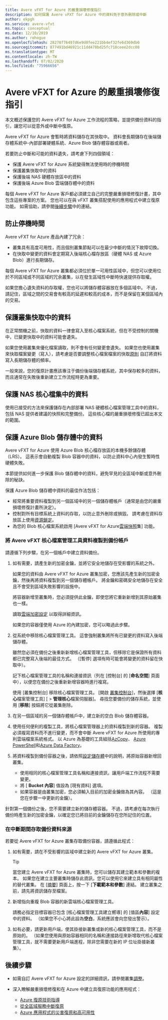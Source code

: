 ```yaml
---
title: Avere vFXT for Azure 的嚴重損壞修復指引
description: 如何保護 Avere vFXT for Azure 中的資料免于意外刪除或中斷
author: ekpgh
ms.service: avere-vfxt
ms.topic: conceptual
ms.date: 12/10/2019
ms.author: rohogue
ms.openlocfilehash: 28278f76497d6e9d0fee221bb4ef32fe6d369db0
ms.sourcegitcommit: 877491bd46921c11dd478bd25fc718ceee2dcc08
ms.translationtype: MT
ms.contentlocale: zh-TW
ms.lasthandoff: 07/02/2020
ms.locfileid: "75966656"
---
```

# <a name="disaster-recovery-guidance-for-avere-vfxt-for-azure"></a>Avere vFXT for Azure 的嚴重損壞修復指引

本文概述保護您的 Avere vFXT for Azure 工作流程的策略，並提供備份資料的指引，讓您可以從意外或中斷中復原。

Avere vFXT for Azure 會暫時將資料儲存在其快取中。 資料會長期儲存在後端儲存體系統中-內部部署硬體系統、Azure Blob 儲存體容器或兩者。

若要防止中斷和可能的資料遺失，請考慮下列四個領域：

* 保護 Avere vFXT for Azure 系統變得無法使用時的停機時間
* 保護叢集快取中的資料
* 保護後端 NAS 硬體存放區中的資料
* 保護後端 Azure Blob 雲端儲存體中的資料

每個 Avere vFXT for Azure 客戶都必須建立自己的完整嚴重損壞修復計畫，其中包含這些專案的方案。 您也可以在與 vFXT 叢集搭配使用的應用程式中建立復原功能。 如需協助，請參閱[後續步驟](#next-steps)中的連結。

## <a name="protect-against-downtime"></a>防止停機時間

Avere vFXT for Azure 產品內建了冗余：

* 叢集具有高度可用性，而且個別叢集節點可以在最少中斷的情況下故障切換。
* 在快取中變更的資料會定期寫入後端核心檔存放區（硬體 NAS 或 Azure Blob）進行長期儲存。

每個 Avere vFXT for Azure 叢集都必須位於單一可用性區域中，但您可以使用位於不同區域或不同區域的冗余叢集，以在發生區域性中斷時快速提供存取權。

如果您擔心遺失資料的存取權，您也可以將儲存體容器放在多個區域中。 不過，請記住，區域之間的交易會有較高的延遲和較高的成本，而不是保留在某個區域內的交易。

## <a name="protect-data-in-the-cluster-cache"></a>保護叢集快取中的資料

在正常關機之前，快取的資料一律會寫入至核心檔案系統，但在不受控制的關機中，已變更快取中的資料可能會遺失。

如果您使用叢集來優化檔案讀取，則不會有任何變更會遺失。 如果您也使用叢集來快取檔案變更（寫入），請考慮是否要調整核心檔案檔案的快取[原則](https://azure.github.io/Avere/legacy/ops_guide/4_7/html/gui_manage_cache_policies.html)<!-- link to legacy doc --> 自訂將資料寫入長期儲存體的頻率。

一般來說，您的復原計畫應該專注于備份後端儲存體系統，其中保存較多的資料，而且通常在失敗後重新建立工作流程時更為重要。

## <a name="protect-data-in-nas-core-filers"></a>保護 NAS 核心檔集中的資料

使用已接受的方法來保護儲存在內部部署 NAS 硬體核心檔案管理工具中的資料，包括 NAS 提供者建議的快照和完整備份。 這些核心檔的嚴重損壞修復已超出本文的範圍。

## <a name="protect-data-in-azure-blob-storage"></a>保護 Azure Blob 儲存體中的資料

Avere vFXT for Azure 使用 Azure Blob 核心檔存放區的本機多餘儲存體（LRS）。 這表示會自動複製 Blob 容器中的資料，以防止資料中心內發生暫時性硬體失敗。

本節提供如何進一步保護 Blob 儲存體中的資料，避免罕見的全區域中斷或意外刪除的秘訣。

保護 Azure Blob 儲存體中資料的最佳作法包括：

* 經常將重要資料複製到另一個區域中的另一個儲存體帳戶（通常是由您的嚴重損壞修復計畫所決定）。
* 控制對所有目標系統上資料的存取，以防止意外刪除或損毀。 請考慮在資料存放區上使用[資源鎖定](../azure-resource-manager/management/lock-resources.md)。
* 為您的 Blob 核心檔案系統啟用 [Avere vFXT for Azure[雲端快照](<https://azure.github.io/Avere/legacy/ops_guide/4_7/html/gui_cloud_snapshot_policies.html>)集] 功能。

### <a name="copy-avere-vfxt-core-filer-data-to-a-backup-account"></a>將 Avere vFXT 核心檔案管理工具資料複製到備份帳戶

請遵循下列步驟，在另一個帳戶中建立資料備份。

1. 如有需要，請產生新的加密金鑰，並將它安全地儲存在受影響的系統之外。

   如果您的資料由 Avere vFXT for Azure 叢集加密，您應該先產生新的加密金鑰，然後再將資料複製到另一個儲存體帳戶。 將金鑰和密碼安全地儲存在安全且不會受到區域失敗影響的設施中。

   將容器新增至叢集時，您必須提供此金鑰，即使您將它重新新增到其原始叢集也一樣。

   讀取[雲端加密設定](<https://azure.github.io/Avere/legacy/ops_guide/4_7/html/gui_cloud_encryption_settings.html>)<!-- link to legacy doc site --> 以取得詳細資訊。

   如果您的容器僅使用 Azure 的內建加密，您可以略過此步驟。

1. 從系統中移除核心檔案管理工具。 這會強制叢集將所有已變更的資料寫入後端儲存體。

   雖然您必須在備份之後重新新增核心檔案管理工具，但移除它是保證所有資料都已完整寫入後端的最佳方式。 （[暫停] 選項有時可能會將變更的資料留在快取中）。 <!-- xxx true? or just metadata? -->

   記下核心檔案管理工具的名稱和連接資訊（列在 [控制台] 的 [**命名空間**] 頁面中），以便您在備份之後重新新增容器時進行複寫。

   使用 [叢集控制台] 移除核心檔案管理工具。 [開啟 [叢集控制台](avere-vfxt-cluster-gui.md)]，然後選擇 [**核心**檔案管理工具] [  >  **管理核心**檔案伺服器]。 尋找您要備份的儲存系統，並使用 [**移除**] 按鈕將它從叢集刪除。

1. 在另一個區域的另一個儲存體帳戶中，建立新的空白 Blob 儲存體容器。

1. 使用任何便利的複製工具，將核心檔案管理器上的資料複製到新的容器。 複製必須複寫資料而不進行變更，而不會中斷 Avere vFXT for Azure 所使用的專利雲端檔案系統格式。 以 Azure 為基礎的工具組括[AzCopy](../storage/common/storage-use-azcopy-v10.md)、 [Azure PowerShell](../data-lake-store/data-lake-store-get-started-powershell.md)和[Azure Data Factory](../data-factory/connector-azure-data-lake-store.md)。

1. 將資料複製到備份容器之後，請依照[設定儲存體](avere-vfxt-add-storage.md)中的說明，將原始容器新增回叢集。

   * 使用相同的核心檔案管理工具名稱和連接資訊，讓用戶端工作流程不需要變更。
   * 將 [ **Bucket 內容**] 值設為 [現有資料] 選項。
   * 如果容器是由叢集加密，您必須輸入目前的加密金鑰做為其內容。 （這是您在步驟一中更新的金鑰）。

針對第一個備份之後，您不需要建立新的儲存體容器。 不過，請考慮在每次執行備份時產生新的加密金鑰，以確定您已將目前的金鑰儲存在您所記住的位置。

### <a name="access-a-backup-data-source-during-an-outage"></a>在中斷期間存取備份資料來源

若要從 Avere vFXT for Azure 叢集存取備份容器，請遵循此程式：

1. 如有需要，請在不受影響的區域中建立新的 Avere vFXT for Azure 叢集。

   > [!TIP]
   > 當您建立 Avere vFXT for Azure 叢集時，您可以儲存其建立範本和參數的複本。 如果您在建立主要叢集時儲存此資訊，您可以使用它來建立具有相同屬性的替代叢集。 在 [[摘要](avere-vfxt-deploy.md#validation-and-purchase)] 頁面上，按一下 [**下載範本和參數**] 連結。 建立叢集之前，請先將資訊儲存至檔案。

1. 新增指向重複 Blob 容器的新雲端核心檔案管理工具。

   請務必指定目標容器已包含 [核心檔案管理工具建立嚮導] 的 [值區**內容**] 設定中的資料。 （如果您不小心將此設為**空白**，系統應該會向您發出警示）。  <!-- you can't add a populated volume at cluster creation time via template, only create a fresh one -->

1. 如有必要，請更新用戶端，使其掛接新叢集或新的核心檔案管理工具，而不是原始的。 （如果您使用與原始容器相同的名稱和連接路徑來新增取代核心檔案管理工具，就不需要更新用戶端進程，除非您需要在新的 IP 位址掛接新叢集）。

## <a name="next-steps"></a>後續步驟

* 如需自訂 Avere vFXT for Azure 設定的詳細資訊，請參閱叢集[調整](avere-vfxt-tuning.md)。
* 深入瞭解嚴重損壞修復和在 Azure 中建立具復原功能的應用程式：

  * [Azure 復原技術指導](https://docs.microsoft.com/azure/architecture/framework/resiliency/overview)
  * [從全區域服務中斷復原](https://docs.microsoft.com/azure/architecture/resiliency/recovery-loss-azure-region)
  * [Azure 應用程式的災害復原和高可用性](<https://docs.microsoft.com/azure/resiliency/resiliency-disaster-recovery-high-availability-azure-applications>)
  <!-- can't find these in the source tree to use relative links -->
